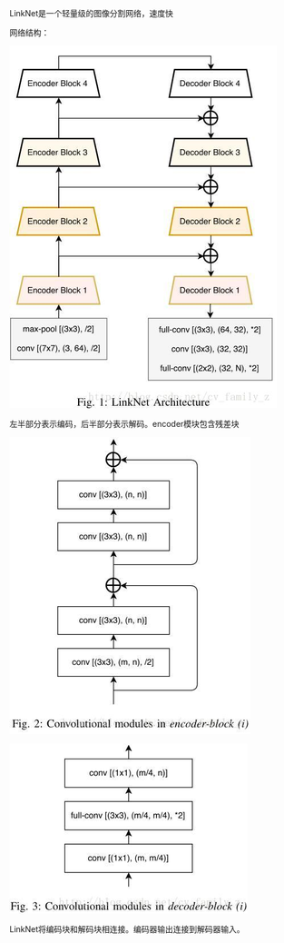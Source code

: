 LinkNet是一个轻量级的图像分割网络，速度快

网络结构：

![](/assets/LinkNet.png)

左半部分表示编码，后半部分表示解码。encoder模块包含残差块

![](/assets/LinkNet_encoder.png)

![](/assets/LinkNet_decoder.png)

LinkNet将编码块和解码块相连接。编码器输出连接到解码器输入。

